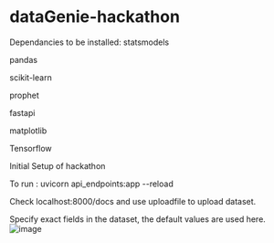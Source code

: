 # dataGenie-hackathon

Dependancies to be installed:
statsmodels

pandas

scikit-learn

prophet

fastapi

matplotlib

Tensorflow

Initial Setup of hackathon

To run : uvicorn api_endpoints:app --reload

Check localhost:8000/docs and use uploadfile to upload dataset. 

Specify exact fields in the dataset, the default values are used here.
![image](https://user-images.githubusercontent.com/76225835/224473187-2c3dec1b-d9c6-47d3-b889-b65b5c317c5b.png)

